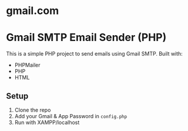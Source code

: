 # gmail.com
# Gmail SMTP Email Sender (PHP)

This is a simple PHP project to send emails using Gmail SMTP.
Built with:
- PHPMailer
- PHP
- HTML

## Setup

1. Clone the repo
2. Add your Gmail & App Password in `config.php`
3. Run with XAMPP/localhost

